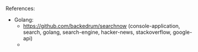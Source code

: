 References:
- Golang:
    + https://github.com/backedrum/searchnow (console-application, search, golang, search-engine, hacker-news, stackoverflow, google-api)
    + 